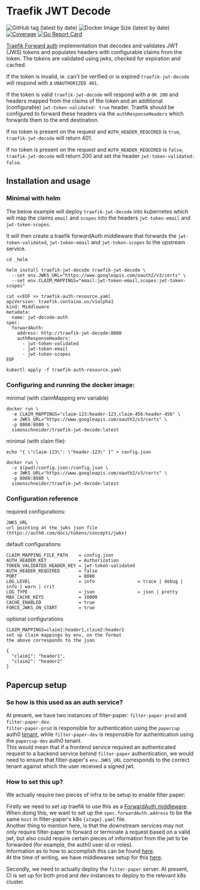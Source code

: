 # Traefik JWT Decode

![GitHub tag (latest by date)](https://img.shields.io/github/v/tag/SimonSchneider/traefik-jwt-decode)
![Docker Image Size (latest by date)](https://img.shields.io/docker/image-size/simonschneider/traefik-jwt-decode)
[![Coverage](http://gocover.io/_badge/github.com/SimonSchneider/traefik-jwt-decode/decoder)](http://gocover.io/github.com/SimonSchneider/traefik-jwt-decode/decoder)
[![Go Report Card](https://goreportcard.com/badge/github.com/SimonSchneider/traefik-jwt-decode)](https://goreportcard.com/report/github.com/SimonSchneider/traefik-jwt-decode)

[Traefik Forward auth](https://docs.traefik.io/middlewares/forwardauth/)
implementation that decodes and validates JWT (JWS) tokens and populates
headers with configurable claims from the token.
The tokens are validated using jwks, checked for expiration and cached.

If the token is invalid, ie. can't be verified or is expired `traefik-jwt-decode`
will respond with a `UNAUTHORIZED 401`.

If the token is valid `traefik-jwt-decode` will respond with a `OK 200` and
headers mapped from the claims of the token and an additional (configurable) `jwt-token-validated: true` header. 
Traefik should be configured to forward these headers via the `authResponseHeaders` which forwards them to the
end destination.

If no token is present on the request and `AUTH_HEADER_REQUIRED` is `true`, `traefik-jwt-decode` will return 401.

If no token is present on the request and `AUTH_HEADER_REQUIRED` is `false`, `traefik-jwt-decode` will return 200 and set the header `jwt-token-validated: false`.

## Installation and usage

### Minimal with helm

The below example will deploy `traefik-jwt-decode` into kubernetes which 
will map the claims `email` and `scopes` into the headers `jwt-token-email` and
`jwt-token-scopes`.

It will then create a traefik forwardAuth middleware that forwards the 
`jwt-token-validated`, `jwt-token-email` and `jwt-token-scopes` to the upstream service.
```
cd _helm

helm install traefik-jwt-decode traefik-jwt-decode \
  --set env.JWKS_URL="https://www.googleapis.com/oauth2/v3/certs" \
  --set env.CLAIM_MAPPINGS="email:jwt-token-email,scopes:jwt-token-scopes"

cat <<EOF >> traefik-auth-resource.yaml
apiVersion: traefik.containo.us/v1alpha1
kind: Middleware
metadata:
  name: jwt-decode-auth
spec:
  forwardAuth:
    address: http://traefik-jwt-decode:8080
    authResponseHeaders:
      - jwt-token-validated
      - jwt-token-email
      - jwt-token-scopes
EOF

kubectl apply -f traefik-auth-resource.yaml
```

### Configuring and running the docker image:

minimal (with claimMapping env variable)
```
docker run \
  -e CLAIM_MAPPINGS="claim-123:header-123,claim-456:header-456" \
  -e JWKS_URL="https://www.googleapis.com/oauth2/v3/certs" \
  -p 8080:8080 \
  simonschneider/traefik-jwt-decode:latest
```

minimal (with claim file):
```
echo "{ \"claim-123\": \"header-123\" }" > config.json

docker run \
  -v $(pwd)/config.json:/config.json \
  -e JWKS_URL="https://www.googleapis.com/oauth2/v3/certs" \
  -p 8080:8080 \
  simonschneider/traefik-jwt-decode:latest
```

### Configuration reference

required configurations:
```
JWKS_URL
url pointing at the jwks json file (https://auth0.com/docs/tokens/concepts/jwks)
```

default configurations
```
CLAIM_MAPPING_FILE_PATH    = config.json
AUTH_HEADER_KEY            = Authorization
TOKEN_VALIDATED_HEADER_KEY = jwt-token-validated
AUTH_HEADER_REQUIRED       = false
PORT                       = 8080
LOG_LEVEL                  = info                = trace | debug | info | warn | crit
LOG_TYPE                   = json                = json | pretty
MAX_CACHE_KEYS             = 10000
CACHE_ENABLED              = true
FORCE_JWKS_ON_START        = true
```

optional configurations
```
CLAIM_MAPPINGS=claim1:header1,claim2:header2
set up claim mappings by env, on the format
the above corresponds to the json

{
  "claim1": "header1",
  "claim2": "header2"
}
```

## Papercup setup

### So how is this used as an auth service?

At present, we have two instances of filter-paper: `filter-paper-prod` and `filter-paper-dev`.  
`filter-paper-prod` is responsible for authentication using the `papercup` auth0 [tenant](https://auth0.com/docs/glossary#T), while `filter-paper-dev` is responsible for authentication using the `papercup-dev` auth0 tenant.  
This would mean that if a frontend service required an authenticated request to a backend service behind `filter-paper` authentication, we would need to ensure that filter-paper's `env.JWKS_URL` corresponds to the correct tenant against which the user received a signed jwt.  


### How to set this up?
We actually require two pieces of infra to be setup to enable filter paper:

Firstly we need to set up traefik to use this as a [ForwardAuth middleware](https://doc.traefik.io/traefik/middlewares/overview/#configuration-example).
When doing this, we want to set up the `spec.forwardAuth.address` to be the same `host` in filter-paper's k8s `{stage}.yaml` file.  
Another thing to mention here, is that the downstream services may not only require filter-paper to forward or terminate a request based on a valid jwt, but also could require certain pieces of information from the jwt to be forwarded (for example, the auth0 user id or roles).  
Information as to how to accomplish this can be found [here](https://doc.traefik.io/traefik/middlewares/http/forwardauth/#authresponseheaders).  
At the time of writing, we have middlewares setup for this [here](https://github.com/papercup-ai/charts/tree/main/setup/middlewares).

Secondly, we need to actually deploy the `filter-paper` server. At present, CI is set up for both prod and dev instances to deploy to the relevant k8s cluster.
